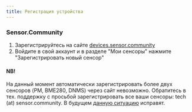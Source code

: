 ```yaml
---
title: Регистрация устройства
---
```


### Sensor.Community

1. Зарегистрируйтесь на сайте [devices.sensor.community](https://devices-test.sensor.community/register)
1. Войдите в свой аккаунт и в разделе "Мои сенсоры"  нажмите  "Зарегистрировать новый сенсор"

#### NB!
На данный момент автоматически зарегистрировать более двух сенсоров (PM, BME280, DNMS) через сайт невозможно.
Обратитесь в тех. поддержку с просьбой зарегистрировать все ваши сенсоры: tech (at) sensor.community.
В будущем [данную ситуацию](https://github.com/opendata-stuttgart/sensor.community/issues/117) исправят.

